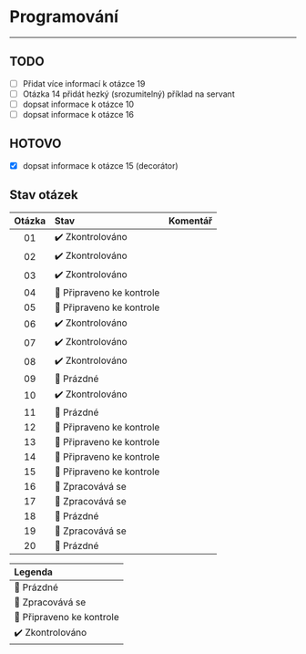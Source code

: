 # Programování

---
## TODO
- [ ] Přidat více informací k otázce 19
- [ ] Otázka 14 přidát hezký (srozumitelný) příklad na servant
- [ ] dopsat informace k otázce 10 
- [ ] dopsat informace k otázce 16 

## HOTOVO
- [x] dopsat informace k otázce 15 (decorátor)

## Stav otázek
| Otázka | Stav                             | Komentář |
| :----: | :------------------------------- | :------- |
| 01     | :heavy_check_mark: Zkontrolováno |          |
| 02     | :heavy_check_mark: Zkontrolováno |          |
| 03     | :heavy_check_mark: Zkontrolováno |          |
| 04     | :pushpin: Připraveno ke kontrole |          |
| 05     | :pushpin: Připraveno ke kontrole |          |
| 06     | :heavy_check_mark: Zkontrolováno |          |
| 07     | :heavy_check_mark: Zkontrolováno |          |
| 08     | :heavy_check_mark: Zkontrolováno |          |
| 09     | :black_square_button: Prázdné    |          |
| 10     | :heavy_check_mark: Zkontrolováno |          |
| 11     | :black_square_button: Prázdné    |          |
| 12     | :pushpin: Připraveno ke kontrole |          |
| 13     | :pushpin: Připraveno ke kontrole |          |
| 14     | :pushpin: Připraveno ke kontrole |          |
| 15     | :pushpin: Připraveno ke kontrole |          |
| 16     | :construction: Zpracovává se     |          |
| 17     | :construction: Zpracovává se     |          |
| 18     | :black_square_button: Prázdné    |          |
| 19     | :construction: Zpracovává se     |          |
| 20     | :black_square_button: Prázdné    |          |

| Legenda                          |
| :------------------------------- |
| :black_square_button: Prázdné    |
| :construction: Zpracovává se     |
| :pushpin: Připraveno ke kontrole |
| :heavy_check_mark: Zkontrolováno |

